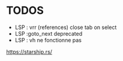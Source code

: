 # TODOS
- LSP : vrr (references) close tab on select
- LSP :goto_next deprecated
- LSP : vh ne fonctionne pas

https://starship.rs/
